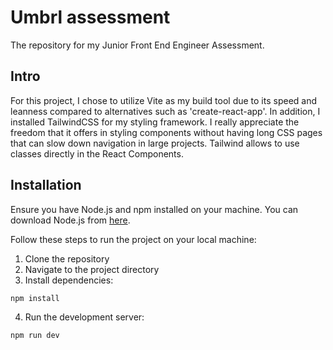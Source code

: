 # Umbrl  assessment

The repository for my Junior Front End Engineer Assessment.

## Intro

For this project, I chose to utilize Vite as my build tool due to its speed and leanness compared to alternatives such as 'create-react-app'. In addition, I installed TailwindCSS for my styling framework. I really appreciate the freedom that it offers in styling components without having long CSS pages that can slow down navigation in large projects. Tailwind allows to use classes directly in the React Components.

## Installation

Ensure you have Node.js and npm installed on your machine. You can download Node.js from [here](https://nodejs.org/).

Follow these steps to run the project on your local machine:

1. Clone the repository
2. Navigate to the project directory
3. Install dependencies:
```
npm install
```
4. Run the development server:

```
npm run dev
```
